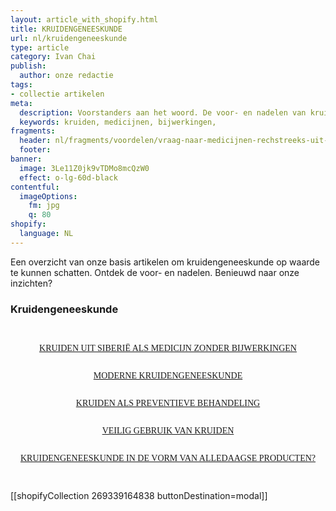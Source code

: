 ```yaml
---
layout: article_with_shopify.html
title: KRUIDENGENEESKUNDE
url: nl/kruidengeneeskunde
type: article
category: Ivan Chai
publish:
  author: onze redactie
tags:
- collectie artikelen
meta:
  description: Voorstanders aan het woord. De voor- en nadelen van kruiden ten opzichte van medicijnen uit de farmaceutische industrie op een rij. Zowel het gebruik als de bijwerkingen worden besproken. Benieuwd naar onze inzichten?
  keywords: kruiden, medicijnen, bijwerkingen,
fragments:
  header: nl/fragments/voordelen/vraag-naar-medicijnen-rechstreeks-uit-de-natuur
  footer:
banner:
  image: 3Le11Z0jk9vTDMo8mcQzW0
  effect: o-lg-60d-black
contentful:
  imageOptions:
    fm: jpg
    q: 80
shopify:
  language: NL
---
```

Een overzicht van onze basis artikelen om kruidengeneeskunde op waarde te kunnen schatten. Ontdek de voor- en nadelen. Benieuwd naar onze inzichten?

### Kruidengeneeskunde
<section id="kruidengeneeskunde">
  <div class="row">
    <div class="col-md-12 col-lg-12">
        <div class="row">
            <div class="col-md-12">
                <div class="col-md-12" style="margin-right: auto; margin-left: auto; display: block">
                 <div style="padding: 15px">
                    <div class="blog-box">
                        <div class="blog-img">
                            <a href="/nl/kruiden-uit-siberie-als-medicijnen-zonder-bijwerkingen"><img src="https://images.ctfassets.net/lyvtxhzy9zgr/18SkWU1jM9fTnQJDqdlXXD/f5994da9591c6268fd7a6bc1a5e084bd/Kruiden_uit_Siberi___als_medicijnen_zonder_bijwerkingen.jpg?w=1900&h=700&fit=fill" class="img-fluid" alt=""></a>
                        </div>
                        <div class="blog-details">
                            <div class="space-15"></div>
                            <p style="font-family:monad;text-align:center"><a href="/nl/kruiden-uit-siberie-als-medicijnen-zonder-bijwerkingen">KRUIDEN UIT SIBERIË ALS MEDICIJN ZONDER BIJWERKINGEN</a></p>
                            <div class="space-25"></div>
                            <!-- Place extra copy here -->
                            <div class="space-25"></div>
                        </div>
                    </div>
                  <div class="col-md-12" style="margin-right: auto; margin-left: auto; display: block">
                    <div class="blog-box">
                        <div class="blog-img">
                           <a href="/nl/moderne-kruidengeneeskunde"><img src="https://images.ctfassets.net/lyvtxhzy9zgr/5OcLPvqUTGYonJAlAK4FwJ/2f633ef9580bd8625f5d97c5e46c07b3/Moderne_Kruidengeneeskunde.jpg?w=1900&h=700&fit=fill" class="img-fluid" alt=""></a>
                        </div>
                        <div class="blog-details">
                            <div class="space-25"></div>
                            <p style="font-family:monad;text-align:center"><a href="/nl/moderne-kruidengeneeskunde">MODERNE KRUIDENGENEESKUNDE</a></p>
                            <div class="space-25"></div>
                            <!-- Place extra copy here -->
                          <div class="space-25"></div>
                        </div>
                    </div>
                  <div class="col-md-12" style="margin-right: auto; margin-left: auto; display: block">
                    <div class="blog-box">
                        <div class="blog-img">
                           <a href="/nl/kruiden-als-preventatieve-behandeling"><img src="https://images.ctfassets.net/lyvtxhzy9zgr/36w7NbEPwcClZWXtbPC0a0/d6878fc9e87f8d2d25f65cd31c4f9fb8/Kruiden_als_preventatieve_behandeling.jpg?w=1900&h=700&fit=fill" class="img-fluid" alt=""></a>
                        </div>
                        <div class="blog-details">
                            <div class="space-25"></div>
                            <p style="font-family:monad;text-align:center"><a href="/nl/kruiden-als-preventatieve-behandeling">KRUIDEN ALS PREVENTIEVE BEHANDELING</a></p>
                            <div class="space-25"></div>
                            <!-- Place extra copy here -->
                          <div class="space-25"></div>
                        </div>
                    </div>
                  <div class="col-md-12" style="margin-right: auto; margin-left: auto; display: block">
                    <div class="blog-box">
                        <div class="blog-img">
                           <a href="/nl/veilig-gebruik-van-kruiden"><img src="https://images.ctfassets.net/lyvtxhzy9zgr/7xSwJ477qmgAiz2siziH4e/c41f3ac4cf104a1ff09867ef735e8f2d/4V0H1867_1_.jpg?h=250" class="img-fluid" alt=""></a>
                        </div>
                        <div class="blog-details">
                            <div class="space-25"></div>
                            <p style="font-family:monad;text-align:center"><a href="/nl/veilig-gebruik-van-kruiden">VEILIG GEBRUIK VAN KRUIDEN</a></p>
                            <div class="space-25"></div>
                            <!-- Place extra copy here -->
                          <div class="space-25"></div>
                        </div>
                    </div>
                  <div class="col-md-12" style="margin-right: auto; margin-left: auto; display: block">
                    <div class="blog-box">
                        <div class="blog-img">
                           <a href="/nl/kruidengeneeskunde-als-alledaags-product"><img src="https://images.ctfassets.net/lyvtxhzy9zgr/7DY2SOQhqApZObTguUXhA6/7677406b72c8bab0408dd77fd5153184/kruiden-als-alledaags-product.jpg?h=250" class="img-fluid" alt=""></a>
                        </div>
                        <div class="blog-details">
                            <div class="space-25"></div>
                            <p style="font-family:monad;text-align:center"><a href="/nl/kruidengeneeskunde-als-alledaags-product">KRUIDENGENEESKUNDE IN DE VORM VAN ALLEDAAGSE PRODUCTEN?</a></p>
                            <div class="space-25"></div>
                            <!-- Place extra copy here -->
                          <div class="space-25"></div>
                        </div>
                    </div>
                  </div>
              </div>
           </div>
        </div>
      </div>
  </div>
</section>

[[shopifyCollection 269339164838 buttonDestination=modal]]

